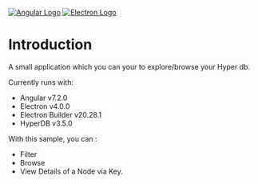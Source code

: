 [![Angular Logo](https://www.vectorlogo.zone/logos/angular/angular-icon.svg)](https://angular.io/) [![Electron Logo](https://www.vectorlogo.zone/logos/electronjs/electronjs-icon.svg)](https://electronjs.org/)



# Introduction

A small application which you can your to explore/browse your Hyper db. 

Currently runs with:

- Angular v7.2.0
- Electron v4.0.0
- Electron Builder v20.28.1
- HyperDB v3.5.0

With this sample, you can :

- Filter
- Browse
- View Details of a Node via Key. 


